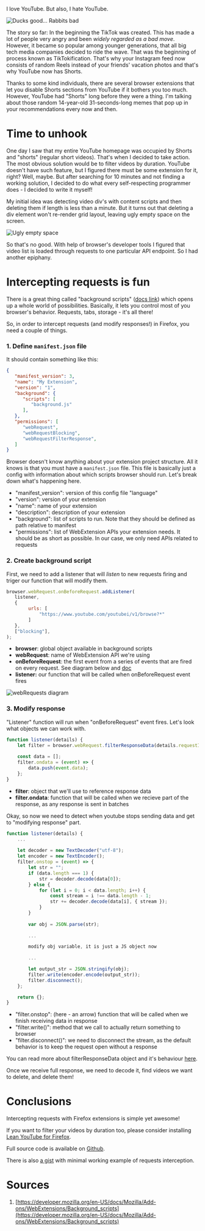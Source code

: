 I love YouTube. But also, I hate YouTube.

![Ducks good... Rabbits bad](/assets/duck-rabbit.jpg)

The story so far: In the beginning the TikTok was created. This has made a lot of people very angry and been _widely regarded as a bad move_. However, it became so popular among younger generations, that all big tech media companies decided to ride the wave. That was the beginning of process known as TikTokification. That's why your Instagram feed now consists of random Reels instead of your friends' vacation photos and that's why YouTube now has Shorts.

Thanks to some kind individuals, there are several browser extensions that let you disable Shorts sections from YouTube if it bothers you too much. However, YouTube had "Shorts" long before they were a thing. I'm talking about those random 14-year-old 31-seconds-long memes that pop up in your recommendations every now and then.

# Time to unhook
One day I saw that my entire YouTube homepage was occupied by Shorts and "shorts" (regular short videos). That's when I decided to take action. The most obvious solution would be to filter videos by duration. YouTube doesn't have such feature, but I figured there must be some extension for it, right? Well, maybe. But after searching for 10 minutes and not finding a working solution, I decided to do what every self-respecting programmer does - I decided to write it myself!

My initial idea was detecting video div's with content scripts and then deleting them if length is less than a minute. But it turns out that deleting a div element won't re-render grid layout, leaving ugly empty space on the screen. 

![Ugly empty space](/assets/ugly-empty-space.png)

So that's no good. With help of browser's developer tools I figured that video list is loaded through requests to one particular API endpoint. So I had another epiphany.

# Intercepting requests is fun
There is a great thing called "background scripts" ([docs link](https://developer.mozilla.org/en-US/docs/Mozilla/Add-ons/WebExtensions/Background_scripts)) which opens up a whole world of possibilities. Basically, it lets you control most of you browser's behavior. Requests, tabs, storage - it's all there!

So, in order to intercept requests (and modify responses!) in Firefox, you need a couple of things.
### 1. Define `manifest.json` file
It should contain something like this:
```json
{
   "manifest_version": 3,
   "name": "My Extension",
   "version": "1",
   "background": {
      "scripts": [
         "background.js"
      ],
   },
   "permissions": [
      "webRequest",
      "webRequestBlocking",
      "webRequestFilterResponse",
   ]
}
```

Browser doesn't know anything about your extension project structure. All it knows is that you must have a `manifest.json` file. This file is basically just a config with information about which scripts browser should run. Let's break down what's happening here.
- "manifest_version": version of this config file "language" 
- "version": version of your extension
- "name": name of your extension
- "description": description of your extension
- "background": list of scripts to run. Note that they should be defined as path relative to manifest
- "permissions": list of WebExtension APIs your extension needs. It should be as short as possible. In our case, we only need APIs related to requests

### 2. Create background script
First, we need to add a listener that will *listen* to new requests firing and triger our function that will modify them.

``` js
browser.webRequest.onBeforeRequest.addListener(
   listener,
   {
        urls: [
            "https://www.youtube.com/youtubei/v1/browse?*"
        ]
   },
   ["blocking"],
);
```

- **browser**: global object available in background scripts
- **webRequest**: name of WebExtension API we're using
- **onBeforeRequest**: the first event from a series of events that are fired on every request. See diagram below and [doc](https://developer.mozilla.org/en-US/docs/Mozilla/Add-ons/WebExtensions/API/webRequest)
- **listener:** our function that will be called when onBeforeRequest event fires

![webRequests diagram](/assets/webrequests-diagram.png)

### 3. Modify response
"Listener" function will run when "onBeforeRequest" event fires. Let's look what objects we can work with.

``` js
function listener(details) {
    let filter = browser.webRequest.filterResponseData(details.requestId);
    
    const data = [];
    filter.ondata = (event) => {
        data.push(event.data);
    };
}
```
- **filter**: object that we'll use to reference response data
- **filter.ondata**: function that will be called when we recieve part of the response, as any response is sent in batches

Okay, so now we need to detect when youtube stops sending data and get to "modifying response" part.
``` js
function listener(details) {
    ...
    
    let decoder = new TextDecoder("utf-8");
    let encoder = new TextEncoder();
    filter.onstop = (event) => {
        let str = "";
        if (data.length === 1) {
            str = decoder.decode(data[0]);
        } else {
            for (let i = 0; i < data.length; i++) {
                const stream = i !== data.length - 1;
                str += decoder.decode(data[i], { stream });
            }
        }
        
        var obj = JSON.parse(str);
        
        ...

        modify obj variable, it is just a JS object now
        
        ...

        let output_str = JSON.stringify(obj);
        filter.write(encoder.encode(output_str));
        filter.disconnect();
    };

    return {};
}
```
- "filter.onstop": (here - an arrow) function that will be called when we finish receiving data in response
- "filter.write()":  method that we call to actually return something to browser
- "filter.disconnect()": we need to disconnect the stream, as the default behavior is to keep the request open without a response

You can read more about filterResponseData object and it's behaviour [here](https://developer.mozilla.org/en-US/docs/Mozilla/Add-ons/WebExtensions/API/webRequest/filterResponseData).

Once we receive full response, we need to decode it, find videos we want to delete, and delete them!

# Conclusions
Intercepting requests with Firefox extensions is simple yet awesome! 

If you want to filter your videos by duration too, please consider installing [Lean YouTube for Firefox](https://addons.mozilla.org/en-US/firefox/addon/lean-youtube/). 

Full source code is available on [Github](https://github.com/Demaga/lean-youtube).

There is also [a gist](https://gist.github.com/Demaga/4035a5c811d5a1a9ef758da43e6a3822) with minimal working example of requests interception.

# Sources

1. [https://developer.mozilla.org/en-US/docs/Mozilla/Add-ons/WebExtensions/Background_scripts](https://developer.mozilla.org/en-US/docs/Mozilla/Add-ons/WebExtensions/Background_scripts)